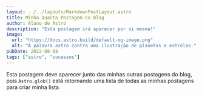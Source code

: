 ```yaml
---
layout: ../../layouts/MarkdownPostLayout.astro
title: Minha Quarta Postagem no Blog
author: Aluno de Astro
description: "Esta postagem irá aparecer por si mesma!"
image:
  url: "https://docs.astro.build/default-og-image.png"
  alt: "A palavra astro contra uma ilustração de planetas e estrelas."
pubDate: 2022-08-08
tags: ["astro", "sucessos"]
---
```


Esta postagem deve aparecer junto das minhas outras postagens do blog, pois `Astro.glob()` está retornando uma lista de todas as minhas postagens para criar minha lista.
